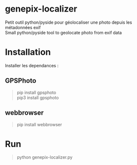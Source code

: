 # genepix-localizer
Petit outil python/pyside pour géolocaliser une photo depuis les métadonnées exif  
Small python/pyside tool to geolocate photo from exif data


# Installation

Installer les dependances :
## GPSPhoto

>pip install gpsphoto  
>pip3 install gpsphoto

## webbrowser

>pip install webbrowser

# Run

>python genepix-localizer.py
